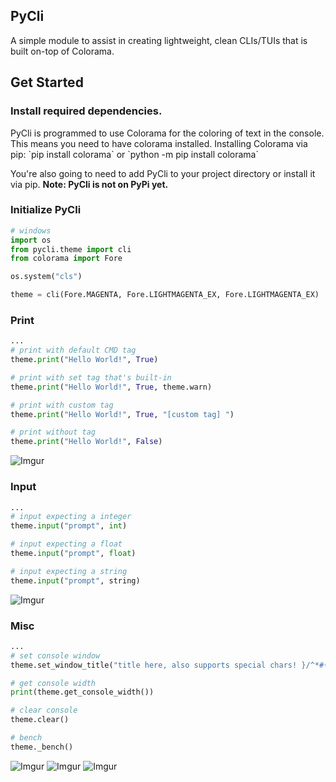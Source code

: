 ## PyCli
A simple module to assist in creating lightweight, clean CLIs/TUIs that is built on-top of Colorama.

## Get Started
### Install required dependencies.
<p>PyCli is programmed to use Colorama for the coloring of text in the console. This means you need to have colorama installed.
Installing Colorama via pip:
`pip install colorama` or `python -m pip install colorama`

You're also going to need to add PyCli to your project directory or install it via pip.
<b>Note: PyCli is not on PyPi yet.</b>
</p>

### Initialize PyCli

```py
# windows
import os
from pycli.theme import cli
from colorama import Fore

os.system("cls")

theme = cli(Fore.MAGENTA, Fore.LIGHTMAGENTA_EX, Fore.LIGHTMAGENTA_EX)
```

### Print
```py
...
# print with default CMD tag
theme.print("Hello World!", True)

# print with set tag that's built-in
theme.print("Hello World!", True, theme.warn)

# print with custom tag
theme.print("Hello World!", True, "[custom tag] ")

# print without tag
theme.print("Hello World!", False)
```
![Imgur](https://imgur.com/VNT38Zn)

### Input
```py
...
# input expecting a integer
theme.input("prompt", int)

# input expecting a float
theme.input("prompt", float)

# input expecting a string
theme.input("prompt", string)
```
![Imgur](https://imgur.com/PoSSG3E)

### Misc
```py
...
# set console window
theme.set_window_title("title here, also supports special chars! }/^*#()")

# get console width
print(theme.get_console_width())

# clear console
theme.clear()

# bench
theme._bench()
```
![Imgur](https://imgur.com/JJSH31t)
![Imgur](https://imgur.com/evDrBEY)
![Imgur](https://imgur.com/Rbfe2K6)
